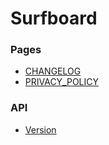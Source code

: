 # Surfboard

### Pages

- [CHANGELOG](http://api.getsurfboard.com/surfboard/CHANGELOG.html)
- [PRIVACY_POLICY](http://api.getsurfboard.com/surfboard/PRIVACY_POLICY.html)

### API

- [Version](http://api.getsurfboard.com/surfboard/version.json)
